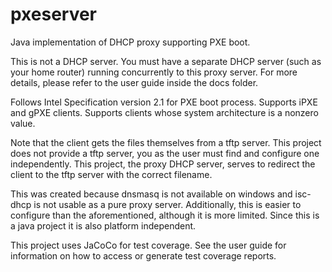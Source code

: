 # pxeserver
Java implementation of DHCP proxy supporting PXE boot.

This is not a DHCP server. You must have a separate DHCP server (such as your home router) running concurrently to this proxy server. 
For more details, please refer to the user guide inside the docs folder.

Follows Intel Specification version 2.1 for PXE boot process. Supports iPXE and gPXE clients. Supports clients whose system architecture is a nonzero value.

Note that the client gets the files themselves from a tftp server. This project does not provide a tftp server, 
you as the user must find and configure one independently. This project, the proxy DHCP server, serves to 
redirect the client to the tftp server with the correct filename.

This was created because dnsmasq is not available on windows and isc-dhcp is not usable as a pure proxy server.
Additionally, this is easier to configure than the aforementioned, although it is more limited. Since this is a 
java project it is also platform independent.

This project uses JaCoCo for test coverage. See the user guide for information on how to access or generate test coverage reports.
